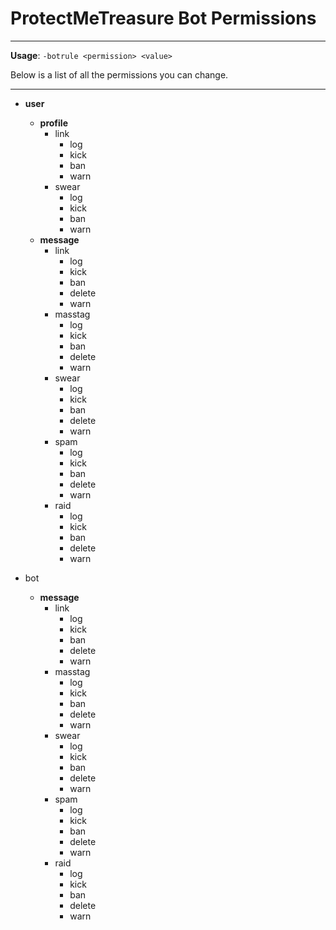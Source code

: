 # ProtectMeTreasure Bot Permissions
---

**Usage**: `-botrule <permission> <value>`

Below is a list of all the permissions you can change.
 
 --- 
 - **user**
 	- **profile**
 		- link
 			- log
 			- kick
 			- ban
 			- warn
 		- swear
 			- log
 			- kick
 			- ban
 			- warn
 	- **message**
 		- link
 			- log
 			- kick
 			- ban
 			- delete
 			- warn
 		- masstag
 			- log
 			- kick
 			- ban
 			- delete
 			- warn
 		- swear
 			- log
 			- kick
 			- ban
 			- delete
 			- warn
 		- spam
 			- log
 			- kick
 			- ban
 			- delete
 			- warn
 		- raid
 			- log
 			- kick
 			- ban
 			- delete
 			- warn





 - bot
	 - **message**
 		- link
 			- log
 			- kick
 			- ban
 			- delete
 			- warn
 		- masstag
 			- log
 			- kick
 			- ban
 			- delete
 			- warn
 		- swear
 			- log
 			- kick
 			- ban
 			- delete
 			- warn
 		- spam
 			- log
 			- kick
 			- ban
 			- delete
 			- warn
 		- raid
 			- log
 			- kick
 			- ban
 			- delete
 			- warn
